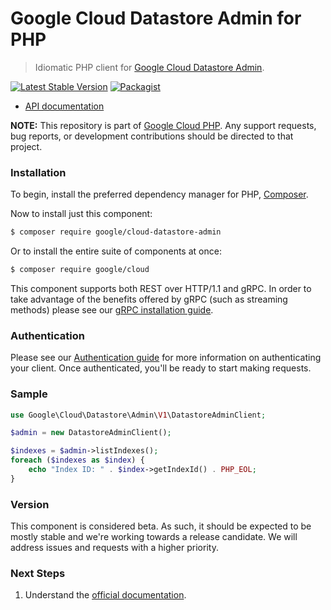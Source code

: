 # Google Cloud Datastore Admin for PHP

> Idiomatic PHP client for [Google Cloud Datastore Admin](https://cloud.google.com/datastore).

[![Latest Stable Version](https://poser.pugx.org/google/cloud-datastore-admin/v/stable)](https://packagist.org/packages/google/cloud-datastore-admin) [![Packagist](https://img.shields.io/packagist/dm/google/cloud-datastore-admin.svg)](https://packagist.org/packages/google/cloud-datastore-admin)

* [API documentation](http://googleapis.github.io/google-cloud-php/#/docs/cloud-datastore-admin/latest/datastoreadmin/readme)

**NOTE:** This repository is part of [Google Cloud PHP](https://github.com/googleapis/google-cloud-php). Any
support requests, bug reports, or development contributions should be directed to
that project.

### Installation

To begin, install the preferred dependency manager for PHP, [Composer](https://getcomposer.org/).

Now to install just this component:

```sh
$ composer require google/cloud-datastore-admin
```

Or to install the entire suite of components at once:

```sh
$ composer require google/cloud
```

This component supports both REST over HTTP/1.1 and gRPC. In order to take advantage of the benefits offered by gRPC (such as streaming methods)
please see our [gRPC installation guide](https://cloud.google.com/php/grpc).

### Authentication

Please see our [Authentication guide](https://github.com/googleapis/google-cloud-php/blob/main/AUTHENTICATION.md) for more information
on authenticating your client. Once authenticated, you'll be ready to start making requests.

### Sample

```php
use Google\Cloud\Datastore\Admin\V1\DatastoreAdminClient;

$admin = new DatastoreAdminClient();

$indexes = $admin->listIndexes();
foreach ($indexes as $index) {
    echo "Index ID: " . $index->getIndexId() . PHP_EOL;
}
```

### Version

This component is considered beta. As such, it should be expected to be mostly
stable and we're working towards a release candidate. We will address issues
and requests with a higher priority.

### Next Steps

1. Understand the [official documentation](https://cloud.google.com/datastore/docs).
